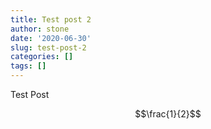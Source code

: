 ```yaml
---
title: Test post 2
author: stone
date: '2020-06-30'
slug: test-post-2
categories: []
tags: []
---
```

Test Post

$$\frac{1}{2}$$